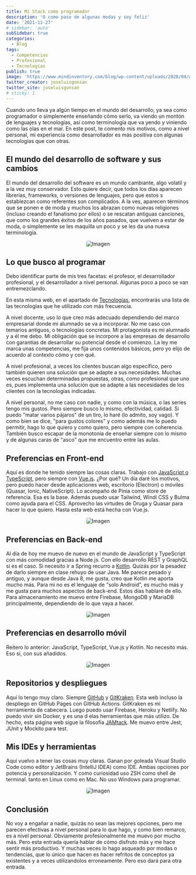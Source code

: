 ```yaml
---
title: Mi Stack como programador
description: 'O como paso de algunas modas y soy feliz'
date: '2021-11-27'
# sidebar: 'auto'
subSidebar: true
categories:
  - Blog
tags:
  - Competencias
  - Profesional
  - Tecnologías
publish: true
image: 'https://www.mindinventory.com/blog/wp-content/uploads/2020/04/web-app-tech-stack.png'
twitter_creator: joseluisgonsan
twitter_site: joseluisgonsan
# sticky: 1
---
```

Cuando uno lleva ya algún tiempo en el mundo del desarrollo, ya sea como programador o simplemente enseñando cómo serlo, va viendo un montón de lenguajes y tecnologías, así como terminología que va yendo y viniendo como las olas en el mar. En este post, te comento mis motivos, como a nivel personal, mi experiencia como desarrollador es más positiva con algunas tecnologías que con otras. 
<!-- more -->

## El mundo del desarrollo de software y sus cambios
El mundo del desarrollo del software es un mundo cambiante, algo volatil y a la vez muy conservador. Esto quiere decir, que todos los días aparecen librerías, frameworks, o versiones de lenguajes, pero que estos s establezcan como referentes son complicados. A la ves, aparecen términos que se ponen e de moda y muchos los abrazan como nuevas religiones (incluso creando el fanatismo por ellos) o se rescatan antiguas canciones, que como los grandes éxitos de los años pasados, que vuelven a estar de moda, o simplemente se les maquilla un poco y se les da una nueva terminología.

<p style="text-align:center;">
<img loading="lazy" style="border-radius: 0.25rem;" 
  src="https://i.ytimg.com/vi/Pn5znSOGHcs/maxresdefault.jpg" 
  alt="Imagen">
</p>


## Lo que busco al programar
Debo identificar parte de mis tres facetas: el profesor, el desarrollador profesional, y el desarrollador a nivel personal. Algunas poco a poco se van entremezclando.

En esta misma web, en el apartado de [Tecnologías](./../info/personal/tecnologias.md), encontrarás una lista de las tecnologías que he utilizado con más frecuencia.

A nivel docente, uso lo que creo más adecuado dependiendo del marco empresarial donde mi alumnado se va a incorporar. No me caso con temarios antiguos, o tecnologías concretas. Mi protagonista es mi alumnado y a él me debo. Mi obligación que se incorpore a las empresas de desarrollo con garantías de desarrollar su potencial desde el comienzo. La ley me marca unas competencias, me fija unos contenidos básicos, pero yo elijo de acuerdo al contexto cómo y con qué. 

A nivel profesional, a veces los clientes buscan algo específico, pero también quieren una solución que se adapte a sus necesidades. Muchas veces escuchan determinadas propuestas, otras, como profesional que uno es, pues implementa una solución que se adapte a las necesidades de los clientes con la tecnologías indicadas.

A nivel personal, no me caso con nadie, y como con la música, o las series tengo mis gustos. Pero siempre busco lo mismo, efectividad, calidad. Si puedo "matar varios pájaros" de un tiro, lo haré (lo admito, soy vago). Y como bien se dice, "para gustos colores" y como además me lo puedo permitir, hago lo que quiero y como quiero, pero siempre con coherencia. También busco escapar de la monotonía de enseñar siempre con lo mismo y de algunas caras de "asco" que me encuentro entre las aulas.

## Preferencias en Front-end
Aquí es donde he tenido siempre las cosas claras. Trabajo con [JavaScript o TypeScript](2021-07-22-me-gusta-javascript.md), pero siempre con [Vue.js](https://vuejs.org/). ¿Por qué? Un día daré los motivos, pero puedo hacer desde aplicaciones web, escritorio (Electron) o móviles (Quasar, Ionic, NativeScript). Lo acompaño de Pinia como store de referencia. Esa es la base. Además puedo usar Tailwind, Windi CSS y Bulma como ayuda para el CSS. Aprovecho las virtudes de Oruga y Quasar para hacer lo que quiero. Hasta esta web está hecha con Vue.js.

<p style="text-align:center;">
<img loading="lazy" style="border-radius: 0.25rem;" 
  src="https://img.freepik.com/vector-gratis/desarrollo-front-end-plano_107173-16796.jpg" 
  alt="Imagen">
</p>


## Preferencias en Back-end
Al día de hoy me muevo de nuevo en el mundo de JavaScript y TypeScript con más comodidad gracias a Node.js. Con ello desarrollo REST y GraphQL si es el caso. Si necesito ir a Spring recurro a [Kotlin](2021-02-10-detalle-de-Kotlin.md). Quizás por la pesadez de darlo siempre en clase rehuyo de usar Java. Me parece pesado y antiguo, y aunque desde Java 8, me gusta, creo que Kotlin me aporta mucho más. Para mi no es el lenguaje de "solo Android", es mucho más y me gusta para muchos aspectos de back-end. Estos días hablaré de ello. Para almacenamiento me muevo entre Firebase, MongoDB y MariaDB principalmente, dependiendo de lo que vaya a hacer.

<p style="text-align:center;">
<img loading="lazy" style="border-radius: 0.25rem;" 
  src="https://clarusway.com/wp-content/uploads/2021/06/backend-developer-technical-skills-1.png" 
  alt="Imagen">
</p>

## Preferencias en desarrollo móvil
Reitero lo anterior: JavaScript, TypeScript, Vue.js y Kotlin. No necesito más. Eso sí, con sus añadidos.

<p style="text-align:center;">
<img loading="lazy" style="border-radius: 0.25rem;" 
  src="https://d540vms5r2s2d.cloudfront.net/mad/uploads/Mobile_app_development-life-cycle.jpg" 
  alt="Imagen">
</p>

## Repositorios y despliegues
Aquí lo tengo muy claro. Siempre [GitHub](2021-05-11-github-imprescindible.md) y [GitKraken](2021-05-20-gitkraken-superpoder-git.md). Esta web incluso la despliego en GitHub Pages con GitHub Actions. GitKraken es mi herramienta de cabecera. Luego puedo usar Firebase, Heroku y Netlify. No puedo vivir sin Docker, y es una d elas herramientas que más utilizo. De hecho, esta página web sigue la filosofía [JAMtack](https://www.genbeta.com/desarrollo/jamstack-nuevo-enfoque-desarrollo-web-impulsado-exito-financiero-netlify). Me muevo entre Jest, JUnit y Mockito para test.

## Mis IDEs y herramientas
Aquí vuelvo a tener las cosas muy claras. Ganan por goleada Visual Studio Code como editor y JetBrains (IntelliJ IDEA) como IDE. Ambas opciones por potencia y personalización. Y como curiosidad uso ZSH como shell de terminal. tanto en Linux como en Mac. No uso Windows para programar.

<p style="text-align:center;">
<img loading="lazy" style="border-radius: 0.25rem;" 
  src="https://tiposdeide.files.wordpress.com/2018/10/1533172648445_1.jpg" 
  alt="Imagen">
</p>

## Conclusión
No voy a engañar a nadie, quizás no sean las mejores opciones, pero me parecen efectivas a nivel personal para lo que hago, y como bien remarco, es a nivel personal. Obviamente profesionalmente me muevo por mucho más. Pero esta entrada quería hablar de cómo disfruto más y me hace sentir más productivo. Y muchas veces lo hago asqueado por modas o tendencias, que lo único que hacen es hacer refritos de conceptos ya existentes y a veces utilizandolos erroneamente. Pero eso dará para otra entrada. 






